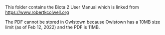 This folder contains the Biota 2 User Manual which is linked from https://www.robertkcolwell.org

The PDF cannot be stored in Owlstown because Owlstown has a 10MB size limit (as of Feb 12, 2022) and the PDF is 11MB.
